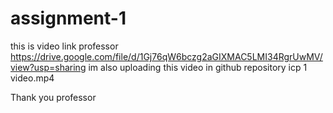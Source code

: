 # assignment-1
this is video link professor
https://drive.google.com/file/d/1Gj76qW6bczg2aGIXMAC5LMI34RgrUwMV/view?usp=sharing
im also uploading this video in github repository
icp 1 video.mp4

Thank you professor

